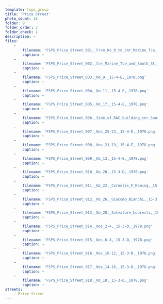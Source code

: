 ```yaml
---
template: fsps_group
title: 'Price Street'
photo_count: 18
folder: 9
folder_order: 3
folder_check: 1
description: ~
files:
    -
        filename: 'FSPS_Price_Street_001,_From_No_9_to_cnr_Marine_Tce,_15-4-E,_1978.png'
        caption: ~
    -
        filename: 'FSPS_Price_Street_002,_Cnr_Marine_Tce_and_South_St,_15-4-E,_1978.png'
        caption: ~
    -
        filename: 'FSPS_Price_Street_003,_No_9,_15-4-E,_1978.png'
        caption: ~
    -
        filename: 'FSPS_Price_Street_004,_No_11,_15-4-E,_1978.png'
        caption: ~
    -
        filename: 'FSPS_Price_Street_005,_No_17,_15-4-E,_1978.png'
        caption: ~
    -
        filename: 'FSPS_Price_Street_006,_Side_of_RAC_building_cnr_South_Tce,_15-3-C,_1978.png'
        caption: ~
    -
        filename: 'FSPS_Price_Street_007,_Nos_25-23,_15-4-E,_1978.png'
        caption: ~
    -
        filename: 'FSPS_Price_Street_008,_Nos_21-19,_15-4-E,_1978.png'
        caption: ~
    -
        filename: 'FSPS_Price_Street_009,_No_13,_15-4-E,_1978.png'
        caption: ~
    -
        filename: 'FSPS_Price_Street_010,_No_20,_15-3-D,_1978.png'
        caption: ~
    -
        filename: 'FSPS_Price_Street_011,_No_22,_Cornelis_F_Koning,_15-3-D,_1978.png'
        caption: ~
    -
        filename: 'FSPS_Price_Street_012,_No_26,_Giacomo_Bianchi,_15-3-C,_1978.png'
        caption: ~
    -
        filename: 'FSPS_Price_Street_013,_No_28,_Salvatore_Lopresti,_15-3-C,_1978.png'
        caption: ~
    -
        filename: 'FSPS_Price_Street_014,_Nos_2-4,_15-3-D,_1978.png'
        caption: ~
    -
        filename: 'FSPS_Price_Street_015,_Nos_6-8,_15-3-D,_1978.png'
        caption: ~
    -
        filename: 'FSPS_Price_Street_016,_Nos_10-12,_15-3-D,_1978.png'
        caption: ~
    -
        filename: 'FSPS_Price_Street_017,_Nos_14-16,_15-3-D,_1978.png'
        caption: ~
    -
        filename: 'FSPS_Price_Street_018,_No_18,_15-3-D,_1978.png'
        caption: ~
streets:
    - Price_Street
---
```

